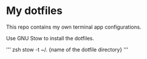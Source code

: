 # My dotfiles
This repo contains my own terminal app configurations.

Use GNU Stow to install the dotfiles.

''' zsh
stow -t ~/. {name of the dotfile directory}
'''
